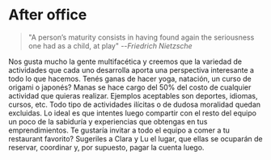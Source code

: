 # After office

> "A person’s maturity consists in having found again
> the seriousness one had as a child, at play"
> --<cite>Friedrich Nietzsche</cite>

Nos gusta mucho la gente multifacética y creemos que la variedad de actividades que cada uno desarrolla aporta una perspectiva interesante a todo lo que hacemos. Tenés ganas de hacer yoga, natación, un curso de origami o japonés? Manas se hace cargo del 50% del costo de cualquier actividad que quieras realizar. Ejemplos aceptables son deportes, idiomas, cursos, etc. Todo tipo de actividades ilícitas o de dudosa moralidad quedan excluidas. Lo ideal es que intentes luego compartir con el resto del equipo un poco de la sabiduría y experiencias que obtengas en tus emprendimientos.
Te gustaría invitar a todo el equipo a comer a tu restaurant favorito? Sugeriles a Clara y Lu el lugar, que ellas se ocuparán de reservar, coordinar y, por supuesto, pagar la cuenta luego.
